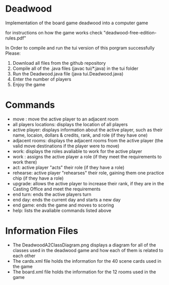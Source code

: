 # Deadwood
Implementation of the board game deadwood into a computer game

for instructions on how the game works check "deadwood-free-edition-rules.pdf"

In Order to compile and run the tui version of this porgram successfully Please:
  1. Download all files from the github repository
  3. Compile all of the .java files (javac tui/*.java) in the tui folder
  4. Run the Deadwood.java file (java tui.Deadwood.java)
  5. Enter the number of players
  6. Enjoy the game

# Commands
- move <destination>: move the active player to an adjacent room
- all players locations: displays the location of all players
- active player: displays information about the active player, such as their name, locaion, dollars & credits, rank, and role (if they have one)
- adjacent rooms: displays the adjacent rooms from the active player (the valid move destinations if the player were to move)
- work: displays the roles avaliable to work for the active player
- work <role>: assigns the active player a role (if they meet the requirements to work there)
- act: active player "acts" their role (if they have a role)
- rehearse: active player "rehearses" their role, gaining them one practice chip (if they have a role)
- upgrade: allows the active player to increase their rank, if they are in the Casting Office and meet the requirements
- end turn: ends the active players turn
- end day: ends the current day and starts a new day
- end game: ends the game and moves to scoring
- help: lists the avaliable commands listed above

# Information Files
- The DeadwoodA2ClassDiagram.png displays a diagram for all of the classes used in the deadwood game and how each of them is related to each other
- The cards.xml file holds the information for the 40 scene cards used in the game
- The board.xml file holds the information for the 12 rooms used in the game
